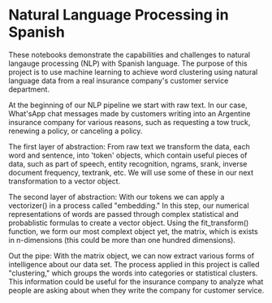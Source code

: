 # Natural Language Processing in Spanish
These notebooks demonstrate the capabilities and challenges to natural langauge processing (NLP) with Spanish language. The purpose of this project is to use machine learning to achieve word clustering using natural language data from a real insurance company's customer service department. 

At the beginning of our NLP pipeline we start with raw text. In our case, What'sApp chat messages made by customers writing into an Argentine insurance company for various reasons, such as requesting a tow truck, renewing a policy, or canceling a policy.

The first layer of abstraction:
From raw text we transform the data, each word and sentence, into 'token' objects, which contain useful pieces of data, such as part of speech, entity recognition, ngrams, srank, inverse document frequency, textrank, etc. We will use some of these in our next transformation to a vector object. 

The second layer of abstraction:
With our tokens we can apply a vectorizer() in a process called "embedding." In this step, our numerical representations of words are passed through complex statistical and probablistic formulas to create a vector object. Using the fit_transform() function, we form our most complext object yet, the matrix, which is exists in n-dimensions (this could be more than one hundred dimensions).

Out the pipe:
With the matrix object, we can now extract various forms of intelligence about our data set. The process applied in this project is called "clustering," which groups the words into categories or statistical clusters. This information could be useful for the insurance company to analyze what people are asking about when they write the company for customer service.
